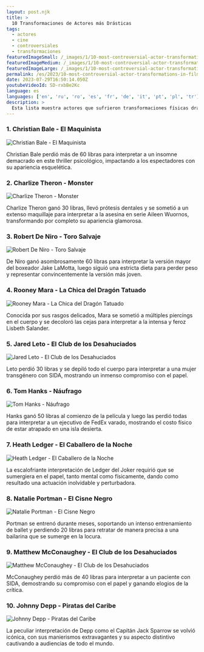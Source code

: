 ```yaml
---
layout: post.njk
title: >
  10 Transformaciones de Actores más Drásticas
tags:
  - actores
  - cine
  - controversiales
  - transformaciones
featuredImageSmall: /_images/1/10-most-controversial-actor-transformations-in-film-history-cover-es-small.webp
featuredImageMedium: /_images/1/10-most-controversial-actor-transformations-in-film-history-cover-es-medium.webp
featuredImageLarge: /_images/1/10-most-controversial-actor-transformations-in-film-history-cover-es-large.webp
permalink: /es/2023/10-most-controversial-actor-transformations-in-film-history.html
date: 2023-07-29T16:50:14.050Z
youtubeVideoId: SD-rxbBe2Kc
language: es
languages: ['en', 'ru', 'ro', 'es', 'fr', 'de', 'it', 'pt', 'pl', 'tr']
description: >
  Esta lista muestra actores que sufrieron transformaciones físicas drásticas para sus papeles en películas, dejando a la audiencia atónita y generando debates sobre los límites a los que los actores llegan por su arte.
---
```


### 1. Christian Bale - El Maquinista

![Christian Bale - El Maquinista](/_images/e/ec55ba9d20ba4f429d37c648d5c2a55c-medium.webp)

Christian Bale perdió más de 60 libras para interpretar a un insomne demacrado en este thriller psicológico, impactando a los espectadores con su apariencia esquelética.

### 2. Charlize Theron - Monster

![Charlize Theron - Monster](/_images/9/93644eb474260b7e567c5729df17e215-medium.webp)

Charlize Theron ganó 30 libras, llevó prótesis dentales y se sometió a un extenso maquillaje para interpretar a la asesina en serie Aileen Wuornos, transformando por completo su apariencia glamorosa.

### 3. Robert De Niro - Toro Salvaje

![Robert De Niro - Toro Salvaje](/_images/3/3e2d17d0943edff2b4c05faa971584b3-medium.webp)

De Niro ganó asombrosamente 60 libras para interpretar la versión mayor del boxeador Jake LaMotta, luego siguió una estricta dieta para perder peso y representar convincentemente la versión más joven.

### 4. Rooney Mara - La Chica del Dragón Tatuado

![Rooney Mara - La Chica del Dragón Tatuado](/_images/0/0f7ea63430fa79f2e642ed20edff03cc-medium.webp)

Conocida por sus rasgos delicados, Mara se sometió a múltiples piercings en el cuerpo y se decoloró las cejas para interpretar a la intensa y feroz Lisbeth Salander.

### 5. Jared Leto - El Club de los Desahuciados

![Jared Leto - El Club de los Desahuciados](/_images/a/ad5acb58a389268f9f1c72e8811ef674-medium.webp)

Leto perdió 30 libras y se depiló todo el cuerpo para interpretar a una mujer transgénero con SIDA, mostrando un inmenso compromiso con el papel.

### 6. Tom Hanks - Náufrago

![Tom Hanks - Náufrago](/_images/8/83633588faf0efe2d2a82b9b3f84653d-medium.webp)

Hanks ganó 50 libras al comienzo de la película y luego las perdió todas para interpretar a un ejecutivo de FedEx varado, mostrando el costo físico de estar atrapado en una isla desierta.

### 7. Heath Ledger - El Caballero de la Noche

![Heath Ledger - El Caballero de la Noche](/_images/2/2e7c9d833d0a843e46c66aeae0452afe-medium.webp)

La escalofriante interpretación de Ledger del Joker requirió que se sumergiera en el papel, tanto mental como físicamente, dando como resultado una actuación inolvidable y perturbadora.

### 8. Natalie Portman - El Cisne Negro

![Natalie Portman - El Cisne Negro](/_images/a/a322436e87ad4051ad7cb2632bf77396-medium.webp)

Portman se entrenó durante meses, soportando un intenso entrenamiento de ballet y perdiendo 20 libras para retratar de manera precisa a una bailarina que se sumerge en la locura.

### 9. Matthew McConaughey - El Club de los Desahuciados

![Matthew McConaughey - El Club de los Desahuciados](/_images/a/a421525fc4c226a77d28db01d19df912-medium.webp)

McConaughey perdió más de 40 libras para interpretar a un paciente con SIDA, demostrando su compromiso con el papel y ganando elogios de la crítica.

### 10. Johnny Depp - Piratas del Caribe

![Johnny Depp - Piratas del Caribe](/_images/a/afca1a3442cae0b27dd6014b81669414-medium.webp)

La peculiar interpretación de Depp como el Capitán Jack Sparrow se volvió icónica, con sus manierismos extravagantes y su aspecto distintivo cautivando a audiencias de todo el mundo.

